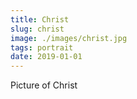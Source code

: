 ```yaml
---
title: Christ
slug: christ
image: ./images/christ.jpg
tags: portrait
date: 2019-01-01
---
```

Picture of Christ
